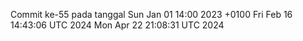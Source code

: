 Commit ke-55 pada tanggal Sun Jan 01 14:00 2023 +0100
Fri Feb 16 14:43:06 UTC 2024
Mon Apr 22 21:08:31 UTC 2024
